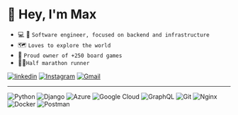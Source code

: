 # 👋 Hey, I'm Max

- 💻 🐍 `Software engineer, focused on backend and infrastructure`
- 🗺 `Loves to explore the world️`
- 🎲 `Proud owner of +250 board games`
- 🏃🏻`Half marathon runner`

<a href="https://www.linkedin.com/in/m%C3%A1ximo-paulo-14b83a36/" rel="profile">![linkedin](https://img.shields.io/badge/linkedin-%230077B5.svg?logo=linkedin&logoColor=white)</a>
<a href="https://www.instagram.com/maxfilipepaulo/" rel="profile">![Instagram](https://img.shields.io/badge/instagram-%23E4405F.svg?logo=Instagram&logoColor=white)</a>
<a href="mailto:maximofcp@gmail.com" rel="profile">![Gmail](https://img.shields.io/badge/gmail-D14836?logo=gmail&logoColor=white)</a>

---
![Python](https://img.shields.io/badge/python-3670A0?logo=python&logoColor=ffdd54)
![Django](https://img.shields.io/badge/django-%23092E20.svg?logo=django&logoColor=white)
![Azure](https://img.shields.io/badge/azure-%230072C6.svg?logo=azure-devops&logoColor=white)
![Google Cloud](https://img.shields.io/badge/GoogleCloud-%234285F4.svg?logo=google-cloud&logoColor=white)
![GraphQL](https://img.shields.io/badge/-GraphQL-E10098?logo=graphql&logoColor=white)
![Git](https://img.shields.io/badge/git-%23F05033.svg?logo=git&logoColor=white)
![Nginx](https://img.shields.io/badge/nginx-%23009639.svg?logo=nginx&logoColor=white)
![Docker](https://img.shields.io/badge/docker-%230db7ed.svg?logo=docker&logoColor=white)
![Postman](https://img.shields.io/badge/Postman-FF6C37?logo=postman&logoColor=white)
